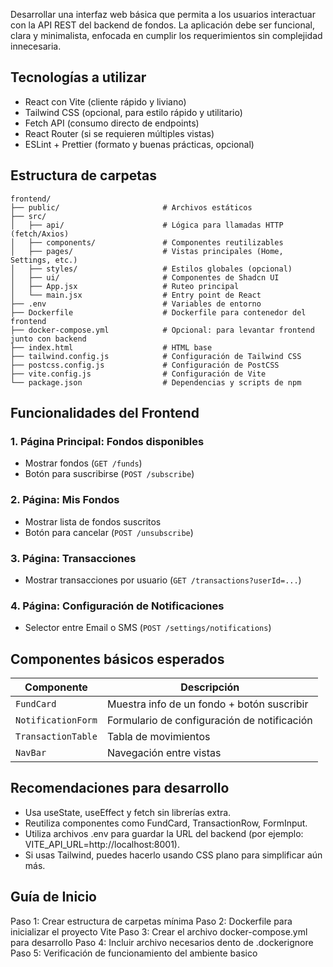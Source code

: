 Desarrollar una interfaz web básica que permita a los usuarios interactuar con la API REST del backend de fondos. La aplicación debe ser funcional, clara y minimalista, enfocada en cumplir los requerimientos sin complejidad innecesaria.

## Tecnologías a utilizar

- React con Vite (cliente rápido y liviano)
- Tailwind CSS (opcional, para estilo rápido y utilitario)
- Fetch API (consumo directo de endpoints)
- React Router (si se requieren múltiples vistas)
- ESLint + Prettier (formato y buenas prácticas, opcional)

## Estructura de carpetas

```
frontend/
├── public/                       # Archivos estáticos
├── src/
│   ├── api/                      # Lógica para llamadas HTTP (fetch/Axios)
│   ├── components/               # Componentes reutilizables
│   ├── pages/                    # Vistas principales (Home, Settings, etc.)
│   ├── styles/                   # Estilos globales (opcional)
│   ├── ui/                       # Componentes de Shadcn UI
│   ├── App.jsx                   # Ruteo principal
│   └── main.jsx                  # Entry point de React
├── .env                          # Variables de entorno
├── Dockerfile                    # Dockerfile para contenedor del frontend
├── docker-compose.yml            # Opcional: para levantar frontend junto con backend
├── index.html                    # HTML base
├── tailwind.config.js            # Configuración de Tailwind CSS
├── postcss.config.js             # Configuración de PostCSS
├── vite.config.js                # Configuración de Vite
└── package.json                  # Dependencias y scripts de npm

```

## Funcionalidades del Frontend

### 1. Página Principal: Fondos disponibles

- Mostrar fondos (`GET /funds`)
- Botón para suscribirse (`POST /subscribe`)

### 2. Página: Mis Fondos

- Mostrar lista de fondos suscritos
- Botón para cancelar (`POST /unsubscribe`)

### 3. Página: Transacciones

- Mostrar transacciones por usuario (`GET /transactions?userId=...`)

### 4. Página: Configuración de Notificaciones

- Selector entre Email o SMS (`POST /settings/notifications`)

## Componentes básicos esperados

| Componente         | Descripción                                 |
| ------------------ | ------------------------------------------- |
| `FundCard`         | Muestra info de un fondo + botón suscribir  |
| `NotificationForm` | Formulario de configuración de notificación |
| `TransactionTable` | Tabla de movimientos                        |
| `NavBar`           | Navegación entre vistas                     |

## Recomendaciones para desarrollo

- Usa useState, useEffect y fetch sin librerías extra.
- Reutiliza componentes como FundCard, TransactionRow, FormInput.
- Utiliza archivos .env para guardar la URL del backend (por ejemplo: VITE_API_URL=http://localhost:8001).
- Si usas Tailwind, puedes hacerlo usando CSS plano para simplificar aún más.

## Guía de Inicio

Paso 1: Crear estructura de carpetas mínima
Paso 2: Dockerfile para inicializar el proyecto Vite
Paso 3: Crear el archivo docker-compose.yml para desarrollo
Paso 4: Incluir archivo necesarios dento de .dockerignore
Paso 5: Verificación de funcionamiento del ambiente basico
